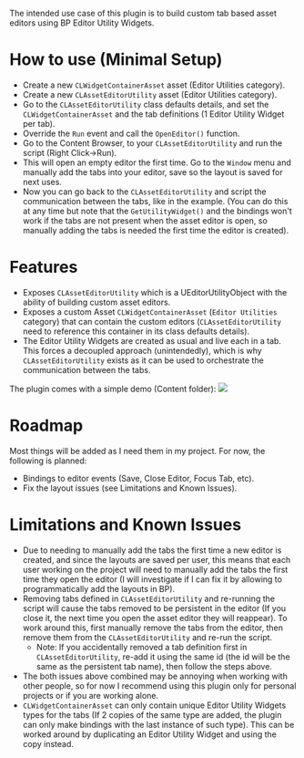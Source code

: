 The intended use case of this plugin is to build custom tab based asset editors using BP Editor Utility Widgets.

# How to use (Minimal Setup)

- Create a new `CLWidgetContainerAsset` asset (Editor Utilities category).
- Create a new `CLAssetEditorUtility` asset (Editor Utilities category).
- Go to the `CLAssetEditorUtility` class defaults details, and set the `CLWidgetContainerAsset` and the tab definitions (1 Editor Utility Widget per tab).
- Override the `Run` event and call the `OpenEditor()` function.
- Go to the Content Browser, to your `CLAssetEditorUtility` and run the script (Right Click->Run).
- This will open an empty editor the first time. Go to the `Window` menu and manually add the tabs into your editor, save so the layout is saved for next uses.
- Now you can go back to the `CLAssetEditorUtility` and script the communication between the tabs, like in the example. 
(You can do this at any time but note that the `GetUtilityWidget()` and the bindings won't work if the tabs are not present when the asset editor is open, so manually adding the tabs is needed the first time the editor is created).

# Features

- Exposes `CLAssetEditorUtility` which is a UEditorUtilityObject with the ability of building custom asset editors.
- Exposes a custom Asset `CLWidgetContainerAsset` (`Editor Utilities` category) that can contain the custom editors (`CLAssetEditorUtility` need to reference this container in its class defaults details).
- The Editor Utility Widgets are created as usual and live each in a tab. This forces a decoupled approach (unintendedly), which is why `CLAssetEditorUtility` exists as it can be used to orchestrate the communication between the tabs.

The plugin comes with a simple demo (Content folder):
![](https://raw.githubusercontent.com/cronofear-dev/CLAssetEditor/main/Resources/demo.gif)

# Roadmap

Most things will be added as I need them in my project. For now, the following is planned:

- Bindings to editor events (Save, Close Editor, Focus Tab, etc).
- Fix the layout issues (see Limitations and Known Issues).

# Limitations and Known Issues

- Due to needing to manually add the tabs the first time a new editor is created, and since the layouts are saved per user, this means that each user working on the project will need to manually add the tabs the first time they open the editor (I will investigate if I can fix it by allowing to programmatically add the layouts in BP).
- Removing tabs defined in `CLAssetEditorUtility` and re-running the script will cause the tabs removed to be persistent in the editor (If you close it, the next time you open the asset editor they will reappear). To work around this, first manually remove the tabs from the editor, then remove them from the `CLAssetEditorUtility` and re-run the script.
    - Note: If you accidentally removed a tab definition first in `CLAssetEditorUtility`, re-add it using the same id (the id will be the same as the persistent tab name), then follow the steps above.
- The both issues above combined may be annoying when working with other people, so for now I recommend using this plugin only for personal projects or if you are working alone.
- `CLWidgetContainerAsset` can only contain unique Editor Utility Widgets types for the tabs (If 2 copies of the same type are added, the plugin can only make bindings with the last instance of such type). This can be worked around by duplicating an Editor Utility Widget and using the copy instead.